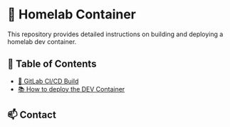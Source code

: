 # 🐳 Homelab Container

This repository provides detailed instructions on building and deploying a homelab dev container.

## 📄 Table of Contents

- [🔨 GitLab CI/CD Build](./BUILD.md)
- [📚 How to deploy the DEV Container](./DEPLOY.md)

## 📫 Contact